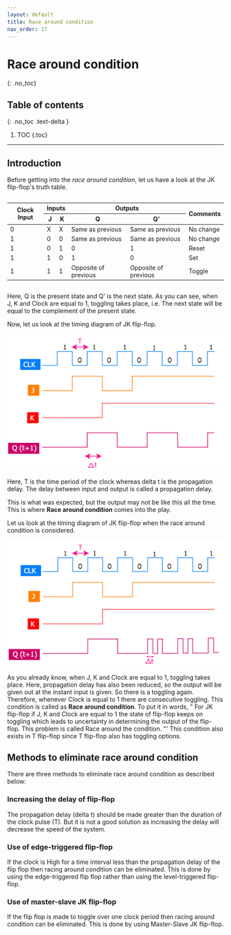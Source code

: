 ```yaml
---
layout: default
title: Race around condition
nav_order: 17
---
```


# Race around condition
{: .no_toc}

## Table of contents
{: .no_toc .text-delta }
 
1. TOC
{:toc}

---

## Introduction

Before getting into the _race around condition_, let us have a look at the JK flip-flop's truth table.

<div style="overflow: auto">
    <table>
        <thead>
            <tr>
                <th rowspan="6"> Clock Input </th>
                <th colspan="2"> Inputs </th>
                <th colspan="2"> Outputs </th>
                <th rowspan="6"> Comments </th>
            </tr>
            <tr>
                <th style="border-left: 1px solid #eeebee"> J </th>
                <th> K </th>
                <th> Q </th>
                <th> Q' </th>
            </tr>
        </thead>
        <tbody>
            <tr>
                <td> 0 </td>
                <td> X </td>
                <td> X </td>
                <td> Same as previous </td>
                <td> Same as previous </td>
                <td> No change </td>
            </tr>
            <tr>
                <td> 1 </td>
                <td> 0 </td>
                <td> 0 </td>
                <td> Same as previous </td>
                <td> Same as previous </td>
                <td> No change </td>
        </tr>
            <tr>
                <td> 1 </td>
                <td> 0 </td>
                <td> 1 </td>
                <td> 0 </td>
                <td> 1 </td>
                <td> Reset </td>
        </tr>
            <tr>
                <td> 1 </td>
                <td> 1 </td>
                <td> 0 </td>
                <td> 1 </td>
                <td> 0 </td>
                <td> Set </td>
        </tr>
            <tr>
                <td> 1 </td>
                <td> 1 </td>
                <td> 1 </td>
                <td> Opposite of previous </td>
                <td> Opposite of previous </td>
                <td> Toggle </td>
        </tr>
        </tbody>
    </table>
</div>


Here, Q is the present state and Q' is the next state. 
As you can see, when J, K and Clock are equal to 1, toggling takes place, i.e. The next state will be equal to the complement of the present state.

Now, let us look at the timing diagram of JK flip-flop.

<div style="text-align:center"><img src="../assets/images/JK_timingdiagram.png" /></div>

Here, T is the time period of the clock whereas delta t is the propagation delay. The delay between input and output is called a propagation delay.

This is what was expected, but the output may not be like this all the time. This is where **Race around condition** comes into the play.

Let us look at the timing diagram of JK flip-flop when the race around condition is considered.

<div style="text-align:center"><img src="../assets/images/JK_timingdiagram_race.png" /></div>

As you already know, when J, K and Clock are equal to 1, toggling takes place. Here, propagation delay has also been reduced, so the output will be given out at the instant input is given. So there is a toggling again.
Therefore, whenever Clock is equal to 1 there are consecutive toggling.
This condition is called as **Race around condition**.
To put it in words, " For JK flip-flop if J, K and Clock are equal to 1 the state of flip-flop keeps on toggling which leads to uncertainty in determining the output of the flip-flop. This problem is called  Race around the condition. "'
This condition also exists in T flip-flop since T flip-flop also has toggling options.

## Methods to eliminate race around condition

There are three methods to eliminate race around condition as described below:

### Increasing the delay of flip-flop

The propagation delay (delta t) should be made greater than the duration of the clock pulse (T).
But it is not a good solution as increasing the delay will decrease the speed of the system.

### Use of edge-triggered flip-flop
 
If the clock is High for a time interval less than the propagation delay of the flip flop then racing around condition can be eliminated. This is done by using the edge-triggered flip flop rather than using the level-triggered flip-flop.

### Use of master-slave JK flip-flop

If the flip flop is made to toggle over one clock period then racing around condition can be eliminated.
This is done by using Master-Slave JK flip-flop.
